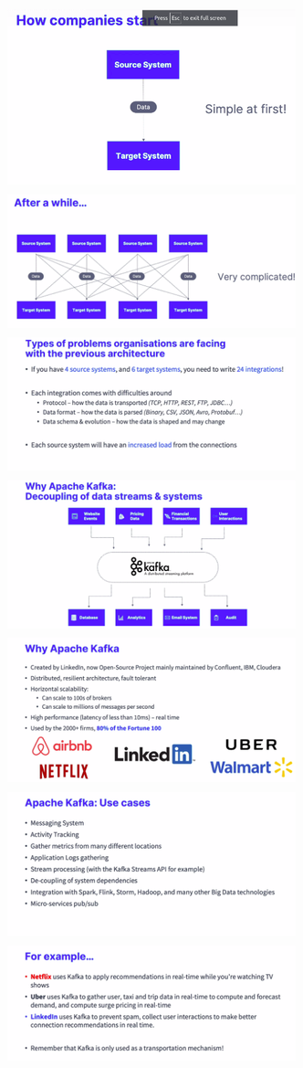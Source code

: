![](./screenshots/01_Introduction/2022-07-02-10-58-28.png)

![](./screenshots/01_Introduction/2022-07-02-10-59-38.png)

![](./screenshots/01_Introduction/2022-07-02-11-00-35.png)

![](./screenshots/01_Introduction/2022-07-02-11-02-00.png)

![](./screenshots/01_Introduction/2022-07-02-11-03-37.png)

![](./screenshots/01_Introduction/2022-07-02-11-04-15.png)

![](./screenshots/01_Introduction/2022-07-02-11-05-06.png)